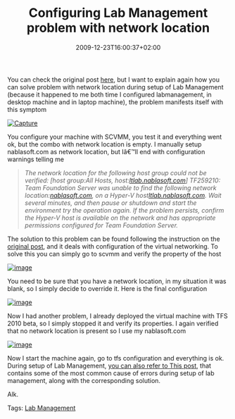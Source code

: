 ﻿---
title: "Configuring Lab Management problem with network location"
description: ""
date: 2009-12-23T16:00:37+02:00
draft: false
tags: [Lab Management]
categories: [Team Foundation Server]
---
You can check the original post [here](http://blogs.msdn.com/lab_management/archive/2009/06/08/networking-basics-for-lab-management-part-i.aspx), but I want to explain again how you can solve problem with network location during setup of Lab Management (because it happened to me both time I configured labmanagement, in desktop machine and in laptop machine), the problem manifests itself with this symptom

[![Capture](https://www.codewrecks.com/blog/wp-content/uploads/2009/12/Capture_thumb.png "Capture")](https://www.codewrecks.com/blog/wp-content/uploads/2009/12/Capture.png)

You configure your machine with SCVMM, you test it and everything went ok, but the combo with network location is empty. I manually setup nablasoft.com as network location, but Iâ€™ll end with configuration warnings telling me

> *The network location for the following host group could not be verified: [host group:All Hosts, host:*[*ltlab.nablasoft.com*](http://ltlab.nablasoft.com)*] TF259210: Team Foundation Server was unable to find the following network location:*[*nablasoft.com*](http://nablasoft.com)*, on a Hyper-V host*[*ltlab.nablasoft.com*](http://ltlab.nablasoft.com)*. Wait several minutes, and then pause or shutdown and start the environment try the operation again. If the problem persists, confirm the Hyper-V host is available on the network and has appropriate permissions configured for Team Foundation Server.*

The solution to this problem can be found following the instruction on the [original post](http://blogs.msdn.com/lab_management/archive/2009/06/08/networking-basics-for-lab-management-part-i.aspx), and it deals with configuration of the virtual networking. To solve this you can simply go to scvmm and verify the property of the host

[![image](https://www.codewrecks.com/blog/wp-content/uploads/2009/12/image_thumb17.png "image")](https://www.codewrecks.com/blog/wp-content/uploads/2009/12/image17.png)

You need to be sure that you have a network location, in my situation it was blank, so I simply decide to override it. Here is the final configuration

[![image](https://www.codewrecks.com/blog/wp-content/uploads/2009/12/image_thumb18.png "image")](https://www.codewrecks.com/blog/wp-content/uploads/2009/12/image18.png)

Now I had another problem, I already deployed the virtual machine with TFS 2010 beta, so I simply stopped it and verify its properties. I again verified that no network location is present so I use my nablasoft.com

[![image](https://www.codewrecks.com/blog/wp-content/uploads/2009/12/image_thumb19.png "image")](https://www.codewrecks.com/blog/wp-content/uploads/2009/12/image19.png)

Now I start the machine again, go to tfs configuration and everything is ok. During setup of Lab Management, [you can also refer to This post](http://blogs.msdn.com/lab_management/pages/troubleshooting.aspx#e1_3), that contains some of the most common cause of errors during setup of lab management, along with the corresponding solution.

Alk.

Tags: [Lab Management](http://technorati.com/tag/Lab%20Management)
